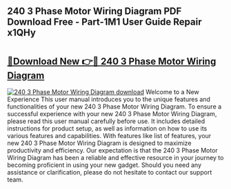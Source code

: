 ## 240 3 Phase Motor Wiring Diagram PDF Download Free - Part-1M1 User Guide Repair x1QHy

# <h2><a href="http://dfkwfhz.blite.top/?on=240+3+Phase+Motor+Wiring+Diagram">🔗Download New 👉🔴 240 3 Phase Motor Wiring Diagram</a></h2>

[![240 3 Phase Motor Wiring Diagram download](https://i.imgur.com/lujVjoI.png)](http://dfkwfhz.blite.top/?on=240+3+Phase+Motor+Wiring+Diagram)
Welcome to a New Experience This user manual introduces you to the unique features and functionalities of your new 240 3 Phase Motor Wiring Diagram. To ensure a successful experience with your new 240 3 Phase Motor Wiring Diagram, please read this user manual carefully before use. It includes detailed instructions for product setup, as well as information on how to use its various features and capabilities. With features like list of features, your new 240 3 Phase Motor Wiring Diagram is designed to maximize productivity and efficiency. Our expectation is that the 240 3 Phase Motor Wiring Diagram has been a reliable and effective resource in your journey to becoming proficient in using your new gadget. Should you need any assistance or clarification, please do not hesitate to contact our support team.
